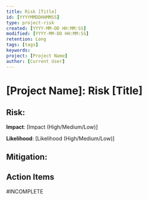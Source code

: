 ```yaml
---
title: Risk [Title]
id: [YYYYMMDDHHMMSS]
type: project-risk
created: [YYYY-MM-DD HH:MM:SS] 
modified: [YYYY-MM-DD HH:MM:SS] 
retention: Long
tags: [tags]
keywords: 
project: [Project Name]
author: [Current User]
---
```


# [Project Name]: Risk [Title]

## Risk:
**Impact**: [Impact (High/Medium/Low)]

**Likelihood**: [Likelihood (High/Medium/Low)]

## Mitigation:


## Action Items

#INCOMPLETE